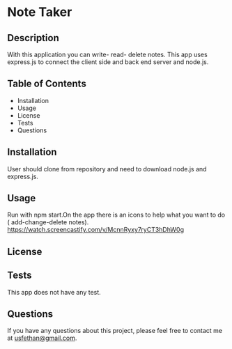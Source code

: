 # Note Taker

## Description
With this application you can write- read- delete notes. This app uses express.js to connect the client side and back end server and node.js.

## Table of Contents
* Installation
* Usage
* License
* Tests
* Questions

## Installation
User should clone from repository and need to download node.js and express.js.

## Usage

Run with npm start.On the app there is an icons to help what you want to do ( add-change-delete notes).
https://watch.screencastify.com/v/McnnRyxy7ryCT3hDhW0g

## License


## Tests
This app does not have any test.

## Questions
If you have any questions about this project, please feel free to contact me at usfethan@gmail.com.
